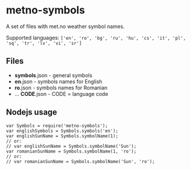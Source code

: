 # metno-symbols

A set of files with met.no weather symbol names.

Supported languages: `['en', 'ro', 'bg', 'ru', 'hu', 'cs', 'it', 'pl', 'sq', 'tr', 'lv', 'vi', 'sr']`

## Files

- **symbols**.json - general symbols
- **en**.json - symbols names for English
- **ro**.json - symbols names for Romanian
- ... **CODE**.json - CODE = language code


## Nodejs usage
```
var Symbols = require('metno-symbols');
var englishSymbols = Symbols.symbols('en');
var englishSunName = Symbols.symbolName(1);
// or:
// var englishSunName = Symbols.symbolName('Sun');
var romanianSunName = Symbols.symbolName(1, 'ro');
// or:
// var romanianSunName = Symbols.symbolName('Sun', 'ro');
```
